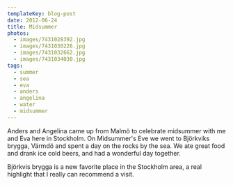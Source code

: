 ```yaml
---
templateKey: blog-post
date: 2012-06-24
title: Midsummer
photos:
  - images/7431028392.jpg
  - images/7431030226.jpg
  - images/7431032662.jpg
  - images/7431034030.jpg
tags:
  - summer
  - sea
  - eva
  - anders
  - angelina
  - water
  - midsummer
---
```


Anders and Angelina came up from Malmö to celebrate midsummer with me and Eva here in Stockholm. On Midsummer's Eve we went to Björkviks brygga, Värmdö and spent a day on the rocks by the sea. We ate great food and drank ice cold beers, and had a wonderful day together.

Björkvis brygga is a new favorite place in the Stockholm area, a real highlight that I really can recommend a visit.
